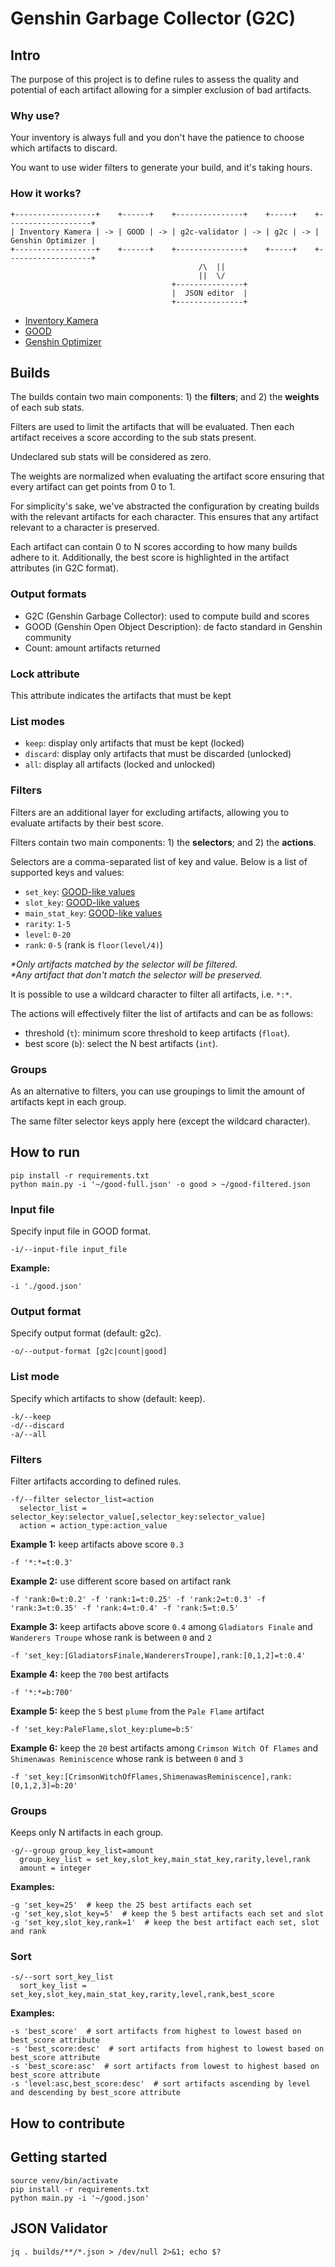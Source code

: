 Genshin Garbage Collector (G2C)
===============================

Intro
-----

The purpose of this project is to define rules to assess the quality and potential of each artifact allowing for a simpler exclusion of bad artifacts.

### Why use?

Your inventory is always full and you don't have the patience to choose which artifacts to discard.

You want to use wider filters to generate your build, and it's taking hours.

### How it works?

```
+------------------+    +------+    +---------------+    +-----+    +-------------------+
| Inventory Kamera | -> | GOOD | -> | g2c-validator | -> | g2c | -> | Genshin Optimizer |
+------------------+    +------+    +---------------+    +-----+    +-------------------+
                                          /\  ||
                                          ||  \/
                                    +---------------+
                                    |  JSON editor  |
                                    +---------------+
```

- [Inventory Kamera](https://github.com/Andrewthe13th/Inventory_Kamera)
- [GOOD](https://frzyc.github.io/genshin-optimizer/#/doc/)
- [Genshin Optimizer](https://frzyc.github.io/genshin-optimizer/#/)

## Builds

The builds contain two main components: 1) the **filters**; and 2) the **weights** of each sub stats.

Filters are used to limit the artifacts that will be evaluated. Then each artifact receives a score according to the sub stats present.

Undeclared sub stats will be considered as zero.

The weights are normalized when evaluating the artifact score ensuring that every artifact can get points from 0 to 1.

For simplicity's sake, we've abstracted the configuration by creating builds with the relevant artifacts for each character. This ensures that any artifact relevant to a character is preserved.

Each artifact can contain 0 to N scores according to how many builds adhere to it. Additionally, the best score is highlighted in the artifact attributes (in G2C format).

### Output formats

- G2C (Genshin Garbage Collector): used to compute build and scores
- GOOD (Genshin Open Object Description): de facto standard in Genshin community
- Count: amount artifacts returned

### Lock attribute

This attribute indicates the artifacts that must be kept

### List modes

- `keep`: display only artifacts that must be kept (locked)
- `discard`: display only artifacts that must be discarded (unlocked)
- `all`: display all artifacts (locked and unlocked)

### Filters

Filters are an additional layer for excluding artifacts, allowing you to evaluate artifacts by their best score.

Filters contain two main components: 1) the **selectors**; and 2) the **actions**.

Selectors are a comma-separated list of key and value. Below is a list of supported keys and values:

- `set_key`: [GOOD-like values](https://frzyc.github.io/genshin-optimizer/#/doc/)
- `slot_key`: [GOOD-like values](https://frzyc.github.io/genshin-optimizer/#/doc/)
- `main_stat_key`: [GOOD-like values](https://frzyc.github.io/genshin-optimizer/#/doc/)
- `rarity`: `1-5`
- `level`: `0-20`
- `rank`: `0-5` (rank is `floor(level/4)`)

_*Only artifacts matched by the selector will be filtered._  
_*Any artifact that don't match the selector will be preserved._

It is possible to use a wildcard character to filter all artifacts, i.e. `*:*`.

The actions will effectively filter the list of artifacts and can be as follows:

- threshold (`t`): minimum score threshold to keep artifacts (`float`).
- best score (`b`): select the N best artifacts (`int`).

### Groups

As an alternative to filters, you can use groupings to limit the amount of artifacts kept in each group.

The same filter selector keys apply here (except the wildcard character).

How to run
----------

```
pip install -r requirements.txt
python main.py -i '~/good-full.json' -o good > ~/good-filtered.json
```

### Input file

Specify input file in GOOD format.

```
-i/--input-file input_file
```

**Example:**

```
-i './good.json'
```

### Output format

Specify output format (default: g2c).

```
-o/--output-format [g2c|count|good]
```

### List mode

Specify which artifacts to show (default: keep).

```
-k/--keep
-d/--discard
-a/--all
```

### Filters

Filter artifacts according to defined rules.  

```
-f/--filter selector_list=action
  selector_list = selector_key:selector_value[,selector_key:selector_value]
  action = action_type:action_value
```

**Example 1:** keep artifacts above score `0.3`  

```
-f '*:*=t:0.3'
```

**Example 2:** use different score based on artifact rank  

```
-f 'rank:0=t:0.2' -f 'rank:1=t:0.25' -f 'rank:2=t:0.3' -f 'rank:3=t:0.35' -f 'rank:4=t:0.4' -f 'rank:5=t:0.5'
```

**Example 3:** keep artifacts above score `0.4` among `Gladiators Finale` and `Wanderers Troupe` whose rank is between `0` and `2` 

```
-f 'set_key:[GladiatorsFinale,WanderersTroupe],rank:[0,1,2]=t:0.4'
```

**Example 4:** keep the `700` best artifacts  

```
-f '*:*=b:700'
```

**Example 5:** keep the `5` best `plume` from the `Pale Flame` artifact  

```
-f 'set_key:PaleFlame,slot_key:plume=b:5'
```

**Example 6:** keep the `20` best artifacts among `Crimson Witch Of Flames` and `Shimenawas Reminiscence` whose rank is between `0` and `3`  

```
-f 'set_key:[CrimsonWitchOfFlames,ShimenawasReminiscence],rank:[0,1,2,3]=b:20'
```

### Groups

Keeps only N artifacts in each group.

```
-g/--group group_key_list=amount
  group_key_list = set_key,slot_key,main_stat_key,rarity,level,rank
  amount = integer
```

**Examples:**

```
-g 'set_key=25'  # keep the 25 best artifacts each set
-g 'set_key,slot_key=5'  # keep the 5 best artifacts each set and slot
-g 'set_key,slot_key,rank=1'  # keep the best artifact each set, slot and rank
```

### Sort

```
-s/--sort sort_key_list
  sort_key_list = set_key,slot_key,main_stat_key,rarity,level,rank,best_score
```

**Examples:**

```
-s 'best_score'  # sort artifacts from highest to lowest based on best_score attribute
-s 'best_score:desc'  # sort artifacts from highest to lowest based on best_score attribute
-s 'best_score:asc'  # sort artifacts from lowest to highest based on best_score attribute
-s 'level:asc,best_score:desc'  # sort artifacts ascending by level and descending by best_score attribute
```

How to contribute
-----------------

## Getting started

```shell script
source venv/bin/activate
pip install -r requirements.txt
python main.py -i '~/good.json'
```

## JSON Validator

```shell script
jq . builds/**/*.json > /dev/null 2>&1; echo $?
```
